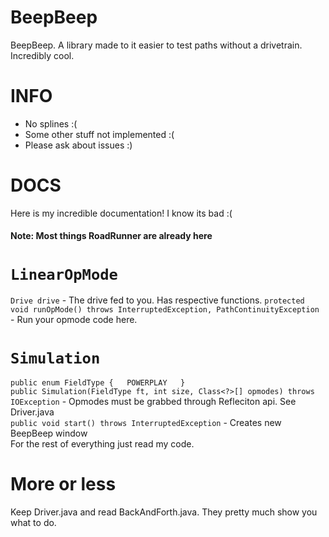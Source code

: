 # BeepBeep
BeepBeep. A library made to it easier to test paths without
a drivetrain. Incredibly cool.
# INFO
* No splines :(
* Some other stuff not implemented :(
* Please ask about issues :)
# DOCS
Here is my incredible documentation! I know its bad :(  
#### Note: Most things RoadRunner are already here
# `LinearOpMode`  
`Drive drive` - The drive fed to you. Has respective functions.
`protected void runOpMode() throws InterruptedException, PathContinuityException` - Run your opmode code here.  
# `Simulation`
`public enum FieldType {  
    POWERPLAY  
}`  
`public Simulation(FieldType ft, int size, Class<?>[] opmodes) throws IOException` - Opmodes must be grabbed through Refleciton api. See Driver.java  
`public void start() throws InterruptedException` - Creates new BeepBeep window  
For the rest of everything just read my code.
# More or less
Keep Driver.java and read BackAndForth.java. They pretty much show you what to do.